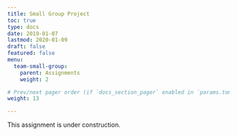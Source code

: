 ```yaml
---
title: Small Group Project
toc: true
type: docs
date: 2019-01-07
lastmod: 2020-01-09
draft: false
featured: false
menu:
  team-small-group:
    parent: Assignments
    weight: 2

# Prev/next pager order (if `docs_section_pager` enabled in `params.toml`)
weight: 13

---
```


This assignment is under construction.

<!--
**Due Dates:**

  * See the calendar for your section for the available presentation dates.
  * Outline and Visual Aid -- two class meetings prior to your presentation.

Purpose
=======

This assignment familiarizes students with the types of preparation work that are expected, when and how to turn in that preparation work, and classroom processes on presentation days.

Skills
------

In this assignment you will:

* Orient yourself to the Moodle page for the class.
* Practice the process to complete prepared presentation assignments in this class.
* Familiarize yourself with the presentation space and resources.

Knowledge
---------

This assignment will also help you become familiar with the following important content in this discipline:

* Using projected visual aids
* Preparing and practicing presentations

Task
====

You will prepare and deliver a 1-minute, face-to-face presentation about a specific detail of your life (other than sports).
You will inform your audience 
Remember: An informative presentation should consist of mostly new information for your audience.

To complete the assignment, you will need to:

1. Reserve a topic for your presentation on Moodle.
2. Schedule a time for your presentation on Moodle.
3. Create a preparation outline and submit it on Moodle.
4. Create a projected visual aid and submit it on Moodle.
5. Deliver your presentation face-to-face in front of an audience.
-->

<!--
Examples
--------

Here is an example debate.[^student-permission]

{{< youtube 9oiPG1VIzR4 >}}
-->

<!--
Criteria for Success
====================

This presentation is graded for completion out of 25 points.

Component                       | Points
--------------------------------|-------
Topic Reserved                  | 5
Preparation Outline (on time)   | 5
Visual Aid (on time)            | 5
Presentation Delivered(on time) | 10
-->

<!--
Acknowledgments
===============
-->
<!--
[^student-permission]: Many thanks to the students who have given me permission to use examples based on their work. Student consent forms are on file.
-->

<!-- Links -->

<!-- Previous Versions:

   v#   | Date       | Modifications
  ------|------------|:--------------
  v0.00 | 2020-01-07 | Initial version

-->

